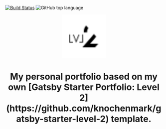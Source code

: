 [![Build Status](https://travis-ci.com/Knochenmark/lvl-2.svg?branch=master)](https://travis-ci.com/Knochenmark/lvl-2)
![GitHub top language](https://img.shields.io/github/languages/top/knochenmark/lvl-2.svg)

<p align="center">
  <img alt="Level 2" src="./src/assets/logo.svg" width="140" />
</p>
<h1 align="center">
My personal portfolio based on my own [Gatsby Starter Portfolio: Level 2](https://github.com/knochenmark/gatsby-starter-level-2) template.
</h1>
